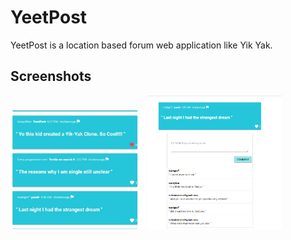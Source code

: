 # YeetPost

YeetPost is a location based forum web application like Yik Yak. 


<h2>Screenshots</h2>

<p float="left">
  <img src="screenshots/Yeets.png" width="215" />
  <img src="screenshots/thread.png" width="215" />
</p>